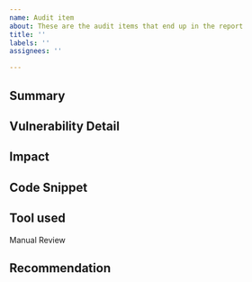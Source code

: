 ```yaml
---
name: Audit item
about: These are the audit items that end up in the report
title: ''
labels: ''
assignees: ''

---
```


## Summary

## Vulnerability Detail

## Impact

## Code Snippet

## Tool used

Manual Review

## Recommendation
